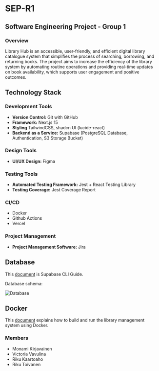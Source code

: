 # SEP-R1
## Software Engineering Project - Group 1

### Overview
Library Hub is an accessible, user-friendly, and efficient digital library catalogue
system that simplifies the process of searching, borrowing, and returning books. The project aims to increase the efficiency of the library system by automating routine operations and
providing real-time updates on book availability, which supports user engagement and positive
outcomes.

## Technology Stack

### Development Tools
- **Version Control:** Git with GitHub
- **Framework:** Next.js 15
- **Styling** TailwindCSS, shadcn UI (lucide-react)
- **Backend as a Service:** Supabase (PostgreSQL Database, Authentication, S3 Storage Bucket)

### Design Tools
- **UI/UX Design:** Figma

### Testing Tools
- **Automated Testing Framework:** Jest + React Testing Library
- **Testing Coverage:** Jest Coverage Report

### CI/CD
- Docker
- Github Actions
- Vercel

### Project Management
- **Project Management Software:** Jira

## Database 

This [document](https://github.com/rikudi/SEP-R1/blob/main/DOCKER.md) is Supabase CLI Guide.

Database schema:

![Database](public/database_10_10_2025.png)

## Docker

This [document](https://github.com/rikudi/SEP-R1/blob/main/DOCKER.md) explains how to build and run the library management system using Docker.

### Members
- Monami Kirjavainen
- Victoria Vavulina
- Riku Kaartoaho
- Riku Toivanen
